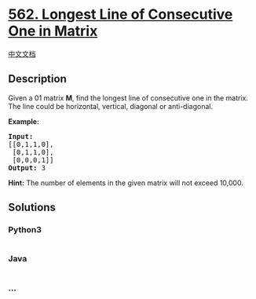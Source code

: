 # [562. Longest Line of Consecutive One in Matrix](https://leetcode.com/problems/longest-line-of-consecutive-one-in-matrix)

[中文文档](/solution/0500-0599/0562.Longest%20Line%20of%20Consecutive%20One%20in%20Matrix/README.md)

## Description
Given a 01 matrix <b>M</b>, find the longest line of consecutive one in the matrix. The line could be horizontal, vertical, diagonal or anti-diagonal.

<p><b>Example:</b><br />
<pre>
<b>Input:</b>
[[0,1,1,0],
 [0,1,1,0],
 [0,0,0,1]]
<b>Output:</b> 3
</pre>
</p>

<p>
<b>Hint:</b>
The number of elements in the given matrix will not exceed 10,000.
</p>


## Solutions


<!-- tabs:start -->

### **Python3**

```python

```

### **Java**

```java

```

### **...**
```

```

<!-- tabs:end -->